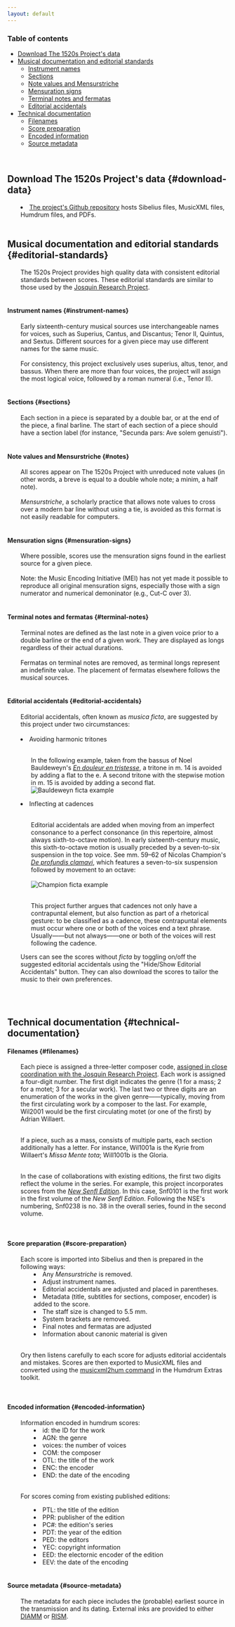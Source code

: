 ```yaml
---
layout: default
---
```


<style>
	#paragraph {
		padding-left: 30px;
	}
</style>

### Table of contents
- [Download The 1520s Project's data](#download-data)
- [Musical documentation and editorial standards](#editorial-standards)
	- [Instrument names](#instrument-names)
	- [Sections](#sections)
	- [Note values and Mensurstriche](#notes)
	- [Mensuration signs](#mensuration-signs)
	- [Terminal notes and fermatas](#final-notes)
	- [Editorial accidentals](#editorial-accidentals)
- [Technical documentation](#technical-documentation)
	- [Filenames](#filenames)
	- [Score preparation](#score-preparation)
	- [Encoded information](#encoded-information)
	- [Source metadata](#source-metadata)

<br>

## Download The 1520s Project's data {#download-data}

<div id="paragraph"><li><a href="https://1520s-project.org/work/?id=Bau3001">The project's Github repository</a> hosts Sibelius files, MusicXML files, Humdrum files, and PDFs.</li></div>

<br>

## Musical documentation and editorial standards {#editorial-standards}

<div id="paragraph">The 1520s Project provides high quality data with consistent editorial standards between scores. These editorial standards are similar to those used by the <a href="https://josquin.stanford.edu/">Josquin Research Project</a>.</div>

<br>

#### Instrument names {#instrument-names}

<div id="paragraph">Early sixteenth-century musical sources use interchangeable names for voices, such as Superius, Cantus, and Discantus; Tenor II, Quintus, and Sextus. Different sources for a given piece may use different names for the same music. <br><br> For consistency, this project exclusively uses superius, altus, tenor, and bassus. When there are more than four voices, the project will assign the most logical voice, followed by a roman numeral (i.e., Tenor II).</div>

<br>

#### Sections {#sections}

<div id="paragraph">Each section in a piece is separated by a double bar, or at the end of the piece, a final barline. The start of each section of a piece should have a section label (for instance, "Secunda pars: Ave solem genuisti").</div>

<br>

#### Note values and Mensurstriche {#notes}

<div id="paragraph">All scores appear on The 1520s Project with unreduced note values (in other words, a breve is equal to a double whole note; a minim, a half note).<br><br><i>Mensurstriche</i>, a scholarly practice that allows note values to cross over a modern bar line without using a tie, is avoided as this format is not easily readable for computers.</div>

<br>

#### Mensuration signs {#mensuration-signs}

<div id="paragraph">Where possible, scores use the mensuration signs found in the earliest source for a given piece. <br><br> Note: the Music Encoding Initiative (MEI) has not yet made it possible to reproduce all original mensuration signs, especially those with a sign numerator and numerical demoninator (e.g., Cut-C over 3).

</div>

<br>

#### Terminal notes and fermatas {#terminal-notes}

<div id="paragraph">Terminal notes are defined as the last note in a given voice prior to a double barline or the end of a given work. They are displayed as longs regardless of their actual durations.<br><br> Fermatas on terminal notes are removed, as terminal longs represent an indefinite value. The placement of fermatas elsewhere follows the musical sources.</div>

<br>

#### Editorial accidentals {#editorial-accidentals}

<div id="paragraph">Editorial accidentals, often known as <i>musica ficta</i>, are suggested by this project under two circumstances:<br><br>
<li>Avoiding harmonic tritones</li> <br><ul>In the following example, taken from the bassus of Noel Bauldeweyn's <a href="https://1520s-project.org/work/?id=Bau3001"><i>En douleur en tristesse</i></a>, a tritone in m. 14 is avoided by adding a flat to the e. A second tritone with the stepwise motion in m. 15 is avoided by adding a second flat. <br><img src="/images/Bau3001_ficta_example.png" alt="Bauldeweyn ficta example"></ul>

<li>Inflecting at cadences</li> <br><ul>Editorial accidentals are added when moving from an imperfect consonance to a perfect consonance (in this repertoire, almost always sixth-to-octave motion). In early sixteenth-century music, this sixth-to-octave motion is usually preceded by a seven-to-six suspension in the top voice. See mm. 59–62 of Nicolas Champion's <a href="https://1520s-project.org/work/?id=Bau3001"><i>De profundis clamavi</i></a>, which features a seven-to-six suspension followed by movement to an octave: <br><br><img src="/images/Cha2001_ficta_example.png" alt="Champion ficta example"><br><br>

This project further argues that cadences not only have a contrapuntal element, but also function as part of a rhetorical gesture: to be classified as a cadence, these contrapuntal elements must occur where one or both of the voices end a text phrase. Usually——but not always——one or both of the voices will rest following the cadence.</ul>

Users can see the scores without <i>ficta</i> by toggling on/off the suggested editorial accidentals using the "Hide/Show Editorial Accidentals" button. They can also download the scores to tailor the music to their own preferences.</div>

<br><br>

## Technical documentation {#technical-documentation} 

#### Filenames {#filenames}

<div id="paragraph">Each piece is assigned a three-letter composer code, <a href="https://wiki.ccarh.org/wiki/Josquin_Project_encoding_standards#Composer_codes">assigned in close coordination with the Josquin Research Project</a>. Each work is assigned a four-digit number. The first digit indicates the genre (1 for a mass; 2 for a motet; 3 for a secular work). The last two or three digits are an enumeration of the works in the given genre——typically, moving from the first circulating work by a composer to the last. For example, Wil2001 would be the first circulating motet (or one of the first) by Adrian Willaert. <br><br>

If a piece, such as a mass, consists of multiple parts, each section additionally has a letter. For instance, Wil1001a is the Kyrie from Willaert's <i>Missa Mente tota</i>; Will1001b is the Gloria.<br><br>

In the case of collaborations with existing editions, the first two digits reflect the volume in the series. For example, this project incorporates scores from the <a href="https://senflonline-eng.com/new-senfl-edition/"><i>New Senfl Edition</i></a>. In this case, Snf0101 is the first work in the first volume of the <i>New Senfl Edition</i>. Following the NSE's numbering, Snf0238 is no. 38 in the overall series, found in the second volume.</div>

<br>

#### Score preparation {#score-preparation}

<div id="paragraph"> Each score is imported into Sibelius and then is prepared in the following ways:
<div id="paragraph"> 
	<li>Any <i>Mensurstriche</i> is removed.</li>
	<li>Adjust instrument names.</li>
	<li>Editorial accidentals are adjusted and placed in parentheses.</li>
	<li>Metadata (title, subtitles for sections, composer, encoder) is added to the score.</li>
	<li>The staff size is changed to 5.5 mm.</li>
	<li>System brackets are removed.</li>
	<li>Final notes and fermatas are adjusted</li>
	<li>Information about canonic material is given</li>
</div><br>

Ory then listens carefully to each score for adjusts editorial accidentals and mistakes. Scores are then exported to MusicXML files and converted using the <a href="https://extras.humdrum.org/man/xml2hum/">musicxml2hum command</a> in the Humdrum Extras toolkit.

</div>

<br>

#### Encoded information {#encoded-information}

<div id="paragraph"> Information encoded in humdrum scores:
<div id="paragraph"> 
	<li>id: the ID for the work</li>
	<li>AGN: the genre</li>
	<li>voices: the number of voices</li>
	<li>COM: the composer </li>
	<li>OTL: the title of the work</li>
	<li>ENC: the encoder</li>
	<li>END: the date of the encoding</li>
</div><br>

For scores coming from existing published editions:
<div id="paragraph"> 
	<li>PTL: the title of the edition</li>
	<li>PPR: publisher of the edition</li>
	<li>PC#: the edition's series</li>
	<li>PDT: the year of the edition</li>
	<li>PED: the editors</li>
	<li>YEC: copyright information</li>
	<li>EED: the electornic encoder of the edition</li>
	<li>EEV: the date of the encoding</li>
</div>
</div>

<br>

#### Source metadata {#source-metadata}

<div id="paragraph">The metadata for each piece includes the (probable) earliest source in the transmission and its dating. External inks are provided to either <a href="https://www.diamm.ac.uk/">DIAMM</a> or <a href="https://rism.online/">RISM</a>.</div>